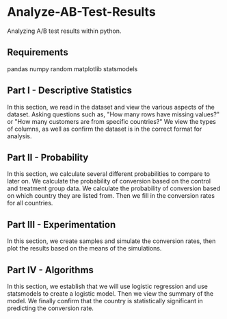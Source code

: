 # Analyze-AB-Test-Results
Analyzing A/B test results within python.

## Requirements

pandas
numpy
random
matplotlib
statsmodels

## Part I - Descriptive Statistics

In this section, we read in the dataset and view the various aspects of the dataset. Asking questions such as, "How many rows have missing values?" or "How many customers are from specific countries?"
We view the types of columns, as well as confirm the dataset is in the correct format for analysis.

## Part II - Probability

In this section, we calculate several different probabilities to compare to later on. We calculate the probability of conversion based on the control and treatment group data. 
We calculate the probability of conversion based on which country they are listed from. Then we fill in the conversion rates for all countries.

## Part III - Experimentation

In this section, we create samples and simulate the conversion rates, then plot the results based on the means of the simulations.

## Part IV - Algorithms

In this section, we establish that we will use logistic regression and use statsmodels to create a logistic model. Then we view the summary of the model. 
We finally confirm that the country is statistically significant in predicting the conversion rate.

